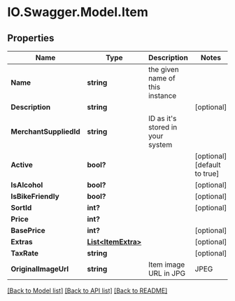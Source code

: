 # IO.Swagger.Model.Item
## Properties

Name | Type | Description | Notes
------------ | ------------- | ------------- | -------------
**Name** | **string** | the given name of this instance | 
**Description** | **string** |  | [optional] 
**MerchantSuppliedId** | **string** | ID as it&#39;s stored in your system | 
**Active** | **bool?** |  | [optional] [default to true]
**IsAlcohol** | **bool?** |  | [optional] 
**IsBikeFriendly** | **bool?** |  | [optional] 
**SortId** | **int?** |  | [optional] 
**Price** | **int?** |  | 
**BasePrice** | **int?** |  | [optional] 
**Extras** | [**List&lt;ItemExtra&gt;**](ItemExtra.md) |  | [optional] 
**TaxRate** | **string** |  | [optional] 
**OriginalImageUrl** | **string** | Item image URL in JPG|JPEG|PNG format, min resolution (1600w x 800h), aspect ratio 16:9 and max size 2MB. Initial image ingestion will go through approval process | [optional] 

[[Back to Model list]](../README.md#documentation-for-models) [[Back to API list]](../README.md#documentation-for-api-endpoints) [[Back to README]](../README.md)

